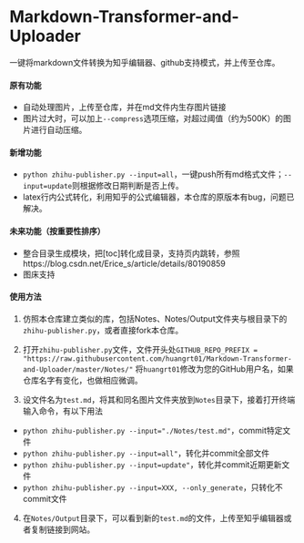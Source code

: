 # Markdown-Transformer-and-Uploader

一键将markdown文件转换为知乎编辑器、github支持模式，并上传至仓库。

#### 原有功能
* 自动处理图片，上传至仓库，并在md文件内生存图片链接
* 图片过大时，可以加上`--compress`选项压缩，对超过阈值（约为500K）的图片进行自动压缩。

#### 新增功能
* `python zhihu-publisher.py --input=all`，一键push所有md格式文件；`--input=update`则根据修改日期判断是否上传。
* latex行内公式转化，利用知乎的公式编辑器，本仓库的原版本有bug，问题已解决。

#### 未来功能（按重要性排序）

* 整合目录生成模块，把[toc]转化成目录，支持页内跳转，参照https://blog.csdn.net/Erice_s/article/details/80190859
* 图床支持

#### 使用方法

1. 仿照本仓库建立类似的库，包括Notes、Notes/Output文件夹与根目录下的`zhihu-publisher.py`，或者直接fork本仓库。

2. 打开`zhihu-publisher.py`文件，文件开头处`GITHUB_REPO_PREFIX = "https://raw.githubusercontent.com/huangrt01/Markdown-Transformer-and-Uploader/master/Notes/"` 将`huangrt01`修改为您的GitHub用户名，如果仓库名字有变化，也做相应微调。

3. 设文件名为`test.md`，将其和同名图片文件夹放到`Notes`目录下，接着打开终端输入命令，有以下用法

  * `python zhihu-publisher.py --input="./Notes/test.md"`，commit特定文件
  * `python zhihu-publisher.py --input=all"`，转化并commit全部文件
  * `python zhihu-publisher.py --input=update"`，转化并commit近期更新文件
  * `python zhihu-publisher.py --input=XXX, --only_generate`，只转化不commit文件

4. 在`Notes/Output`目录下，可以看到新的`test.md`的文件，上传至知乎编辑器或者复制链接到网站。

